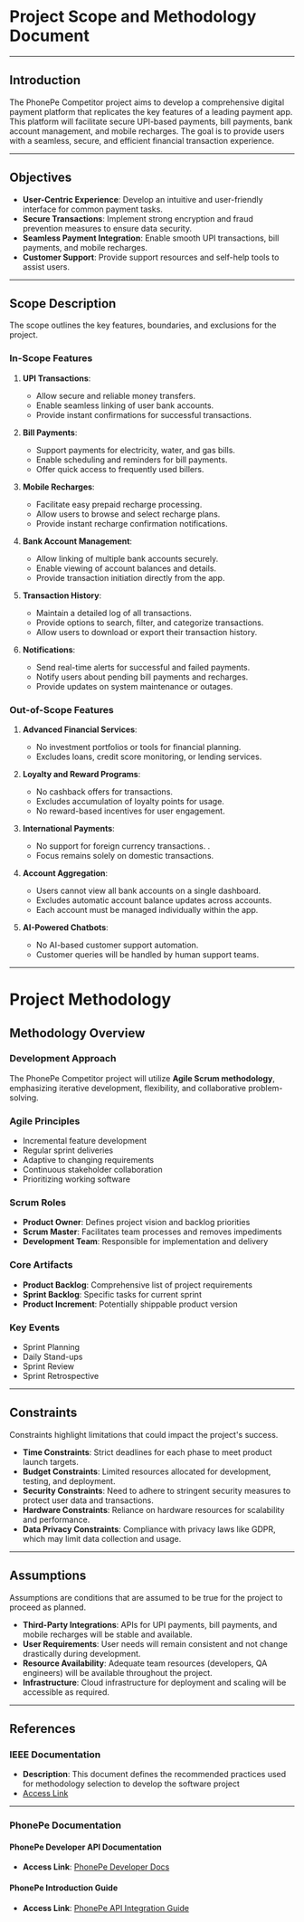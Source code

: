 # **Project Scope and Methodology Document**

---

## **Introduction**  
The PhonePe Competitor project aims to develop a comprehensive digital payment platform that replicates the key features of a leading payment app. This platform will facilitate secure UPI-based payments, bill payments, bank account management, and mobile recharges. The goal is to provide users with a seamless, secure, and efficient financial transaction experience.  

---

## **Objectives**  
- **User-Centric Experience**: Develop an intuitive and user-friendly interface for common payment tasks.  
- **Secure Transactions**: Implement strong encryption and fraud prevention measures to ensure data security.  
- **Seamless Payment Integration**: Enable smooth UPI transactions, bill payments, and mobile recharges.  
- **Customer Support**: Provide support resources and self-help tools to assist users.  

---

## **Scope Description**  
The scope outlines the key features, boundaries, and exclusions for the project.

### **In-Scope Features**  
1. **UPI Transactions**:  
   - Allow secure and reliable money transfers.  
   - Enable seamless linking of user bank accounts.  
   - Provide instant confirmations for successful transactions.  

2. **Bill Payments**:  
   - Support payments for electricity, water, and gas bills.  
   - Enable scheduling and reminders for bill payments.  
   - Offer quick access to frequently used billers.  

3. **Mobile Recharges**:  
   - Facilitate easy prepaid recharge processing.  
   - Allow users to browse and select recharge plans.  
   - Provide instant recharge confirmation notifications.  

4. **Bank Account Management**:  
   - Allow linking of multiple bank accounts securely.  
   - Enable viewing of account balances and details.  
   - Provide transaction initiation directly from the app.  

5. **Transaction History**:  
   - Maintain a detailed log of all transactions.  
   - Provide options to search, filter, and categorize transactions.  
   - Allow users to download or export their transaction history.  

6. **Notifications**:  
   - Send real-time alerts for successful and failed payments.  
   - Notify users about pending bill payments and recharges.  
   - Provide updates on system maintenance or outages.  

### **Out-of-Scope Features**  
1. **Advanced Financial Services**:  
   - No investment portfolios or tools for financial planning.  
   - Excludes loans, credit score monitoring, or lending services.    

2. **Loyalty and Reward Programs**:  
   - No cashback offers for transactions.  
   - Excludes accumulation of loyalty points for usage.  
   - No reward-based incentives for user engagement.  

3. **International Payments**:  
   - No support for foreign currency transactions.  .  
   - Focus remains solely on domestic transactions.  

4. **Account Aggregation**:  
   - Users cannot view all bank accounts on a single dashboard.  
   - Excludes automatic account balance updates across accounts.  
   - Each account must be managed individually within the app.  

5. **AI-Powered Chatbots**:  
   - No AI-based customer support automation.  
   - Customer queries will be handled by human support teams.  

---


# **Project Methodology**

## **Methodology Overview**

### **Development Approach**  
The PhonePe Competitor project will utilize **Agile Scrum methodology**, emphasizing iterative development, flexibility, and collaborative problem-solving.  

### **Agile Principles**  
- Incremental feature development  
- Regular sprint deliveries  
- Adaptive to changing requirements  
- Continuous stakeholder collaboration  
- Prioritizing working software  

### **Scrum Roles**  
- **Product Owner**: Defines project vision and backlog priorities  
- **Scrum Master**: Facilitates team processes and removes impediments  
- **Development Team**: Responsible for implementation and delivery  

### **Core Artifacts**  
- **Product Backlog**: Comprehensive list of project requirements  
- **Sprint Backlog**: Specific tasks for current sprint  
- **Product Increment**: Potentially shippable product version  

### **Key Events**  
- Sprint Planning  
- Daily Stand-ups  
- Sprint Review  
- Sprint Retrospective  

---

## **Constraints**  
Constraints highlight limitations that could impact the project's success.  

- **Time Constraints**: Strict deadlines for each phase to meet product launch targets.  
- **Budget Constraints**: Limited resources allocated for development, testing, and deployment.  
- **Security Constraints**: Need to adhere to stringent security measures to protect user data and transactions.  
- **Hardware Constraints**: Reliance on hardware resources for scalability and performance.  
- **Data Privacy Constraints**: Compliance with privacy laws like GDPR, which may limit data collection and usage.  

---

## **Assumptions**  
Assumptions are conditions that are assumed to be true for the project to proceed as planned.  

- **Third-Party Integrations**: APIs for UPI payments, bill payments, and mobile recharges will be stable and available.  
- **User Requirements**: User needs will remain consistent and not change drastically during development.  
- **Resource Availability**: Adequate team resources (developers, QA engineers) will be available throughout the project.  
- **Infrastructure**: Cloud infrastructure for deployment and scaling will be accessible as required.  

---

## **References**

### **IEEE Documentation**  

- **Description**: This document defines the recommended practices used for methodology selection to develop the software project  
- [Access Link](https://ieeexplore.ieee.org/document/7755370)    

---

### **PhonePe Documentation**  

#### **PhonePe Developer API Documentation**  
- **Access Link**: [PhonePe Developer Docs](https://developer.phonepe.com/v1/reference/pay-api-1)  

#### **PhonePe Introduction Guide**  
- **Access Link**: [PhonePe API Integration Guide](https://developer.phonepe.com/v1/docs/api-integration-1)  
